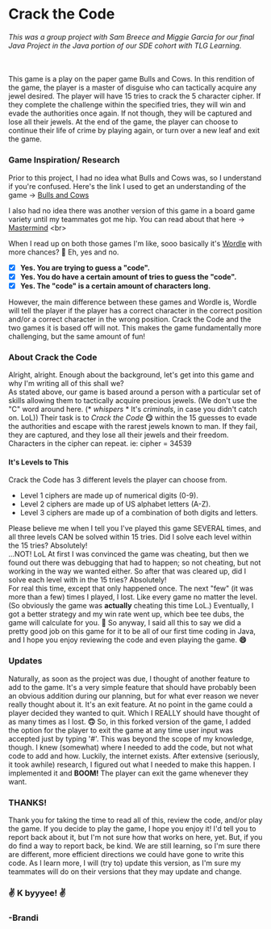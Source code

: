 #  Crack the Code 
###### This was a group project with Sam Breece and Miggie Garcia for our final Java Project in the Java portion of our SDE cohort with TLG Learning. 
<br>
This game is a play on the paper game Bulls and Cows. In this rendition of the game, the player is a master of disguise who can tactically acquire any jewel desired.
The player will have 15 tries to crack the 5 character cipher. If they complete the challenge within the specified tries, they will win and evade the authorities once again.
If not though, they will be captured and lose all their jewels. At the end of the game, the player can choose to continue their life of crime by playing again,
or turn over a new leaf and exit the game.

<br>


### Game Inspiration/ Research
Prior to this project, I had no idea what Bulls and Cows was, so I understand if you're confused. Here's the link I used to get an 
understanding of the game -> [Bulls and Cows](https://en.wikipedia.org/wiki/Bulls_and_Cows) <br>

I also had no idea there was another version of this game in a board game variety until my teammates got me hip. 
You can read about that here -> [Mastermind](https://en.wikipedia.org/wiki/Mastermind_(board_game))
<br>

When I read up on both those games I'm like, sooo basically it's [Wordle](https://www.nytimes.com/games/wordle/index.html) 
with more chances?  **:thinking:**
Eh, yes and no. <br>
- [X] **Yes. You are trying to guess a "code".** <br>
- [X] **Yes. You do have a certain amount of tries to guess the "code".** <br>
- [X] **Yes. The "code" is a certain amount of characters long.** <br>

However, the main difference between these games and Wordle is, Wordle will tell the player if the player has a correct character 
 in the correct position and/or a correct character in the wrong position. Crack the Code and the two games it is based off will not.
This makes the game fundamentally more challenging, but the same amount of fun! <br> 

### About Crack the Code
Alright, alright. Enough about the background, let's get into this game and why I'm writing all of this shall we?<br>
As stated above, our game is based around a person with a particular set of skills allowing them to tactically acquire precious
jewels. (We don't use the "C" word around here. (* *whispers* * It's *criminals*, in case you didn't catch on. LoL))
Their task is to *Crack the Code* **:smirk:** within the 15 guesses to evade the authorities and escape with the rarest
jewels known to man. If they fail, they are captured, and they lose all their jewels and their freedom. Characters in the 
cipher can repeat. ie: cipher = 34539
<br>
#### It's Levels to This
Crack the Code has 3 different levels the player can choose from. <br>
- Level 1 ciphers are made up of numerical digits (0-9). <br>
- Level 2 ciphers are made up of US alphabet letters (A-Z). <br>
- Level 3 ciphers are made up of a combination of both digits and letters. <br>

Please believe me when I tell you I've played this game SEVERAL times, and all three levels CAN be solved within 15 tries. Did 
I solve each level within the 15 tries? Absolutely! <br>...NOT! LoL At first I was convinced the game was cheating, but then we 
found out there was debugging that had to happen; so not cheating, but not working in the way we wanted either. So after that
was cleared up, did I solve each level with in the 15 tries? Absolutely!<br> For real this time, except that only happened 
once. The next "few" (it was more than a few) times I played, I lost. Like every game no matter the level. (So obviously the 
game was **actually** cheating this time LoL.) Eventually, I got a better strategy and my win rate went up, which bee tee dubs,
the game will calculate for you. **:hugs:** So anyway, I said all this to say we did a pretty good job on this game for it to be all 
of our first time coding in Java, and I hope you enjoy reviewing the code and even playing the game. **:smile:** <br>

### Updates
Naturally, as soon as the project was due, I thought of another feature to add to the game. It's a very simple feature that
should have probably been an obvious addition during our planning, but for what ever reason we never really thought about it. 
It's an exit feature. At no point in the game could a player decided they wanted to quit. Which I REALLY should have thought of as many
times as I lost. **:upside_down_face:** So, in this forked version of the game, I added the option for the player to exit the game at any 
time user input was accepted just by typing '#'. This was beyond the scope of my knowledge, though. I knew (somewhat) where I needed 
to add the code, but not what code to add and how. Luckily, the internet exists. After extensive (seriously, it took awhile) research, 
I figured out what I needed to make this happen. I implemented it and **BOOM!** The player can exit the game whenever they want. 
<br>
### THANKS!
Thank you for taking the time to read all of this, review the code, and/or play the game. If you decide to play the game, 
I hope you enjoy it! I'd tell you to report back about it, but I'm not sure how that works on here, yet. But, if you do 
find a way to report back, be kind. We are still learning, so I'm sure there are different, more efficient directions we 
could have gone to write this code. As I learn more, I will (try to) update this version, as I'm sure my teammates will do on their 
versions that they may update and change. 
<br>
### **:v:** K byyyee! **:v:**
### **-Brandi**




